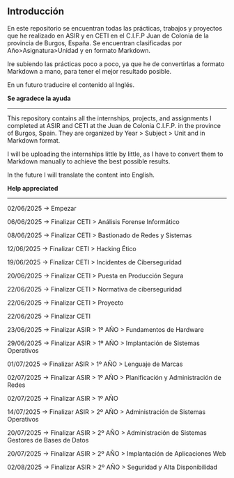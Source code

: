 ## Introducción

En este repositorio se encuentran todas las prácticas, trabajos y proyectos que he realizado en ASIR y en CETI en el C.I.F.P Juan de Colonia de la provincia de Burgos, España.
Se encuentran clasificadas por Año>Asignatura>Unidad y en formato Markdown.

Ire subiendo las prácticas poco a poco, ya que he de convertirlas a formato Markdown a mano, para tener el mejor resultado posible.

En un futuro traducire el contenido al Inglés.

**Se agradece la ayuda**

---

This repository contains all the internships, projects, and assignments I completed at ASIR and CETI at the Juan de Colonia C.I.F.P. in the province of Burgos, Spain.
They are organized by Year > Subject > Unit and in Markdown format.

I will be uploading the internships little by little, as I have to convert them to Markdown manually to achieve the best possible results.

In the future I will translate the content into English.

**Help appreciated**

---

02/06/2025 -> Empezar

06/06/2025 -> Finalizar CETI > Análisis Forense Informático

08/06/2025 -> Finalizar CETI > Bastionado de Redes y Sistemas

12/06/2025 -> Finalizar CETI > Hacking Ético

19/06/2025 -> Finalizar CETI > Incidentes de Ciberseguridad

20/06/2025 -> Finalizar CETI > Puesta en Producción Segura

22/06/2025 -> Finalizar CETI > Normativa de ciberseguridad

22/06/2025 -> Finalizar CETI > Proyecto

22/06/2025 -> Finalizar CETI 

23/06/2025 -> Finalizar ASIR > 1º AÑO > Fundamentos de Hardware

29/06/2025 -> Finalizar ASIR > 1º AÑO > Implantación de Sistemas Operativos

01/07/2025 -> Finalizar ASIR > 1º AÑO > Lenguaje de Marcas

02/07/2025 -> Finalizar ASIR > 1º AÑO > Planificación y Administración de Redes

02/07/2025 -> Finalizar ASIR > 1º AÑO

14/07/2025 -> Finalizar ASIR > 2º AÑO > Administración de Sistemas Operativos

20/07/2025 -> Finalizar ASIR > 2º AÑO > Administración de Sistemas Gestores de Bases de Datos

20/07/2025 -> Finalizar ASIR > 2º AÑO  > Implantación de Aplicaciones Web

02/08/2025 -> Finalizar ASIR > 2º AÑO > Seguridad y Alta Disponibilidad
